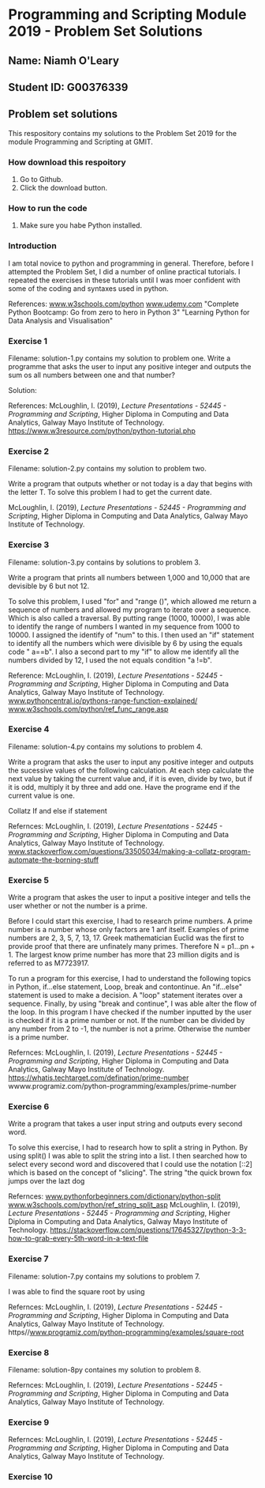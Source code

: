 # **Programming and Scripting Module 2019 - Problem Set Solutions**

## **Name: Niamh O'Leary**

## **Student ID: G00376339**

## **Problem set solutions**

This respository contains my solutions to the Problem Set 2019 for the module Programming and Scripting at GMIT.

### **How download this respoitory**
1. Go to Github.
2. Click the download button.

### **How to run the code**
1. Make sure you habe Python installed.

### **Introduction**

I am total novice to python and programming in general. Therefore, before I attempted the Problem Set, I did a number of online practical tutorials. I repeated the exercises in these tutorials until I was moer confident with some of the coding and syntaxes used in python. 

References:
www.w3schools.com/python
www.udemy.com
  "Complete Python Bootcamp: Go from zero to hero in Python 3"
  "Learning Python for Data Analysis and Visualisation"
  
  
### **Exercise 1**
Filename: solution-1.py contains my solution to problem one.
Write a programme that asks the user to input any positive integer and outputs the sum os all numbers between one and that number?

Solution: 

References:
McLoughlin, I. (2019), *Lecture Presentations - 52445 - Programming and Scripting*, Higher Diploma in Computing and Data Analytics, Galway Mayo Institute of Technology.
https://www.w3resource.com/python/python-tutorial.php



### **Exercise 2**

Filename: solution-2.py contains my solution to problem two.

Write a program that outputs whether or not today is a day that begins with the letter T. 
To solve this problem I had to get the current date. 

McLoughlin, I. (2019), *Lecture Presentations - 52445 - Programming and Scripting*, Higher Diploma in Computing and Data Analytics, Galway Mayo Institute of Technology.


### **Exercise 3**
Filename: solution-3.py contains by solutions to problem 3.


Write a program that prints all numbers between 1,000 and 10,000 that are devisible by 6 but not 12. 

To solve this problem, I used "for" and "range ()", which allowed me return a sequence of numbers and allowed my program to iterate over a sequence. Which is also called a traversal. By putting range (1000, 10000), I was able to identify the range of numbers I wanted in my sequence from 1000 to 10000. I assigned the identify of "num" to this. I then used an "if" statement to identify all the numbers which were divisible by 6 by using the equals code " a==b". I also a second part to my "if" to allow me identify all the numbers divided by 12, I used the not equals condition "a !=b".

Reference:
McLoughlin, I. (2019), *Lecture Presentations - 52445 - Programming and Scripting*, Higher Diploma in Computing and Data Analytics, Galway Mayo Institute of Technology.
www.pythoncentral.io/pythons-range-function-explained/
www.w3schools.com/python/ref_func_range.asp



### **Exercise 4**
Filename: solution-4.py contains my solutions to problem 4.

Write a program that asks the user to input any positive integer and outputs the sucessive values of the following calculation. At each step calculate the next value by taking the current value and, if it is even, divide by two, but if it is odd, multiply it by three and add one. Have the programe end if the current value is one.

Collatz 
If and else if statement

Refernces:
McLoughlin, I. (2019), *Lecture Presentations - 52445 - Programming and Scripting*, Higher Diploma in Computing and Data Analytics, Galway Mayo Institute of Technology.
www.stackoverflow.com/questions/33505034/making-a-collatz-program-automate-the-borning-stuff



### **Exercise 5**

Write a program that askes the user to input a positive integer and tells the user whether or not the number is a prime.

Before I could start this exercise, I had to research prime numbers. A prime number is a number whose only factors are 1 anf itself. Examples of prime numbers are 2, 3, 5, 7, 13, 17. Greek mathematician Euclid was the first to provide proof that there are unfinately many primes. Therefore N = p1...pn + 1. The largest know prime number has more that 23 million digits and is referred to as M7723917.

To run a program for this exercise, I had to understand the following topics in Python, if...else statement, Loop, break and contontinue. An "if...else" statement is used to make a decision. A "loop" statement iterates over a sequence. Finally, by using "break and continue", I was able alter the flow of the loop. In this program I have checked if the number inputted by the user is checked if it is a prime number or not. If the number can be divided by any number from 2 to -1, the number is not a prime. Otherwise the number is a prime number. 

Refernces: 
McLoughlin, I. (2019), *Lecture Presentations - 52445 - Programming and Scripting*, Higher Diploma in Computing and Data Analytics, Galway Mayo Institute of Technology.
https://whatis.techtarget.com/defination/prime-number
wwww.programiz.com/python-programming/examples/prime-number


### **Exercise 6**

Write a program that takes a user input string and outputs every second word.

To solve this exercise, I had to research how to split a string in Python. By using split() I was able to split the string into a list. I then searched how to select every second word and discovered that I could use the notation [::2] which is based on the concept of "slicing". The string "the quick brown fox jumps over the lazt dog

Refernces:
www.pythonforbeginners.com/dictionary/python-split
www.w3schools.com/python/ref_string_split_asp
McLoughlin, I. (2019), *Lecture Presentations - 52445 - Programming and Scripting*, Higher Diploma in Computing and Data Analytics, Galway Mayo Institute of Technology.
https://stackoverflow.com/questions/17645327/python-3-3-how-to-grab-every-5th-word-in-a-text-file

### **Exercise 7**
Filename: solution-7.py contains my solutions to problem 7.

I was able to find the square root by using 

Refernces: 
McLoughlin, I. (2019), *Lecture Presentations - 52445 - Programming and Scripting*, Higher Diploma in Computing and Data Analytics, Galway Mayo Institute of Technology.
https//www.programiz.com/python-programming/examples/square-root

### **Exercise 8**
Filename: solution-8py containes my solution to problem 8.



Refernces: 
McLoughlin, I. (2019), *Lecture Presentations - 52445 - Programming and Scripting*, Higher Diploma in Computing and Data Analytics, Galway Mayo Institute of Technology.

### **Exercise 9**

Refernces: 
McLoughlin, I. (2019), *Lecture Presentations - 52445 - Programming and Scripting*, Higher Diploma in Computing and Data Analytics, Galway Mayo Institute of Technology.

### **Exercise 10**
